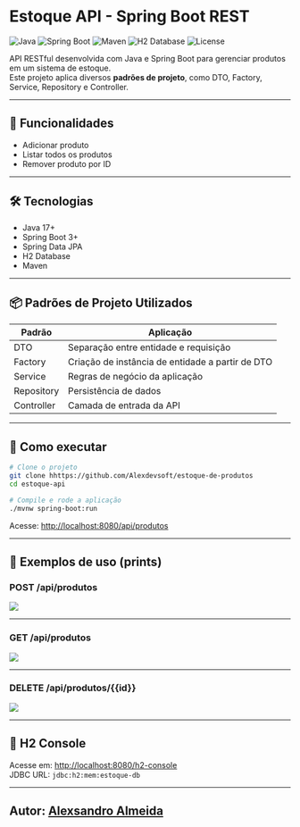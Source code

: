 # Estoque API - Spring Boot REST

![Java](https://img.shields.io/badge/Java-17+-red?style=for-the-badge&logo=java)
![Spring Boot](https://img.shields.io/badge/Spring%20Boot-3.2.5-brightgreen?style=for-the-badge&logo=springboot)
![Maven](https://img.shields.io/badge/Maven-Build-blue?style=for-the-badge&logo=apachemaven)
![H2 Database](https://img.shields.io/badge/H2-Database-lightgrey?style=for-the-badge&logo=h2)
![License](https://img.shields.io/badge/License-MIT-yellow?style=for-the-badge)


API RESTful desenvolvida com Java e Spring Boot para gerenciar produtos em um sistema de estoque.  
Este projeto aplica diversos **padrões de projeto**, como DTO, Factory, Service, Repository e Controller.

---

## 🚀 Funcionalidades

- Adicionar produto
- Listar todos os produtos
- Remover produto por ID

---

## 🛠️ Tecnologias

- Java 17+
- Spring Boot 3+
- Spring Data JPA
- H2 Database
- Maven

---

## 📦 Padrões de Projeto Utilizados

| Padrão     | Aplicação                     |
|------------|-------------------------------|
| DTO        | Separação entre entidade e requisição |
| Factory    | Criação de instância de entidade a partir de DTO |
| Service    | Regras de negócio da aplicação |
| Repository | Persistência de dados          |
| Controller | Camada de entrada da API       |

---

## 🔧 Como executar

```bash
# Clone o projeto
git clone hhttps://github.com/Alexdevsoft/estoque-de-produtos
cd estoque-api

# Compile e rode a aplicação
./mvnw spring-boot:run
```

Acesse: [http://localhost:8080/api/produtos](http://localhost:8080/api/produtos)

---

## 🧪 Exemplos de uso (prints)

### POST /api/produtos

![](https://i.postimg.cc/T20zFnh0/post-produto.png)

---

### GET /api/produtos

![](https://i.postimg.cc/7Ymq3pgx/get-produtos.png)

---

### DELETE /api/produtos/{{id}}

![](https://i.postimg.cc/SRxvktjr/delete-produto.png)

---

## 📂 H2 Console

Acesse em: [http://localhost:8080/h2-console](http://localhost:8080/h2-console)  
JDBC URL: `jdbc:h2:mem:estoque-db`

---

## Autor: [Alexsandro Almeida](www.linkedin.com/in/alexsandro-j-a-almeida)